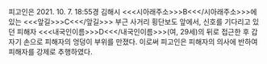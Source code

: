 피고인은 2021. 10. 7. 18:55경 김해시 <<<시아래주소>>>B<<</시아래주소>>>에 있는 <<<앞길>>>C<<</앞길>>> 부근 사거리 횡단보도 앞에서, 신호를 기다리고 있던 피해자 <<<내국인이름>>>D<<</내국인이름>>>(여, 29세)의 뒤로 접근한 후 갑자기 손으로 피해자의 엉덩이 부위를 만졌다.
이로써 피고인은 피해자의 의사에 반하여 피해자를 강제로 추행하였다.